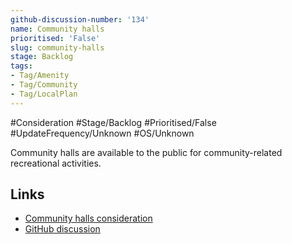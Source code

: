 ```yaml
---
github-discussion-number: '134'
name: Community halls
prioritised: 'False'
slug: community-halls
stage: Backlog
tags:
- Tag/Amenity
- Tag/Community
- Tag/LocalPlan
---
```


#Consideration #Stage/Backlog #Prioritised/False #UpdateFrequency/Unknown #OS/Unknown

Community halls are available to the public for community-related recreational activities.

## Links

* [Community halls consideration](https://design.planning.data.gov.uk/planning-consideration/community-halls)
* [GitHub discussion](https://github.com/digital-land/data-standards-backlog/discussions/134)